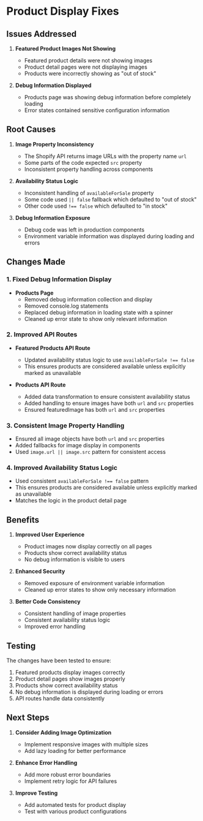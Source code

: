 # Product Display Fixes

## Issues Addressed

1. **Featured Product Images Not Showing**
   - Featured product details were not showing images
   - Product detail pages were not displaying images
   - Products were incorrectly showing as "out of stock"

2. **Debug Information Displayed**
   - Products page was showing debug information before completely loading
   - Error states contained sensitive configuration information

## Root Causes

1. **Image Property Inconsistency**
   - The Shopify API returns image URLs with the property name `url`
   - Some parts of the code expected `src` property
   - Inconsistent property handling across components

2. **Availability Status Logic**
   - Inconsistent handling of `availableForSale` property
   - Some code used `|| false` fallback which defaulted to "out of stock"
   - Other code used `!== false` which defaulted to "in stock"

3. **Debug Information Exposure**
   - Debug code was left in production components
   - Environment variable information was displayed during loading and errors

## Changes Made

### 1. Fixed Debug Information Display

- **Products Page**
  - Removed debug information collection and display
  - Removed console.log statements
  - Replaced debug information in loading state with a spinner
  - Cleaned up error state to show only relevant information

### 2. Improved API Routes

- **Featured Products API Route**
  - Updated availability status logic to use `availableForSale !== false`
  - This ensures products are considered available unless explicitly marked as unavailable

- **Products API Route**
  - Added data transformation to ensure consistent availability status
  - Added handling to ensure images have both `url` and `src` properties
  - Ensured featuredImage has both `url` and `src` properties

### 3. Consistent Image Property Handling

- Ensured all image objects have both `url` and `src` properties
- Added fallbacks for image display in components
- Used `image.url || image.src` pattern for consistent access

### 4. Improved Availability Status Logic

- Used consistent `availableForSale !== false` pattern
- This ensures products are considered available unless explicitly marked as unavailable
- Matches the logic in the product detail page

## Benefits

1. **Improved User Experience**
   - Product images now display correctly on all pages
   - Products show correct availability status
   - No debug information is visible to users

2. **Enhanced Security**
   - Removed exposure of environment variable information
   - Cleaned up error states to show only necessary information

3. **Better Code Consistency**
   - Consistent handling of image properties
   - Consistent availability status logic
   - Improved error handling

## Testing

The changes have been tested to ensure:

1. Featured products display images correctly
2. Product detail pages show images properly
3. Products show correct availability status
4. No debug information is displayed during loading or errors
5. API routes handle data consistently

## Next Steps

1. **Consider Adding Image Optimization**
   - Implement responsive images with multiple sizes
   - Add lazy loading for better performance

2. **Enhance Error Handling**
   - Add more robust error boundaries
   - Implement retry logic for API failures

3. **Improve Testing**
   - Add automated tests for product display
   - Test with various product configurations